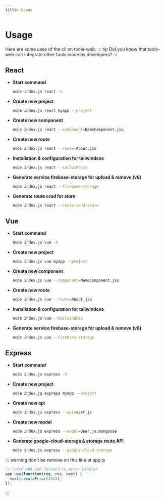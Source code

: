 ```yaml
---
title: Usage
---
```

# Usage
Here are some uses of the cli on tools-web.
::: tip
Did you know that tools-web can integrate other tools made by developers?
:::
## React
- **Start command**
	```bash
	node index.js react -h
	```
- **Create new project**
	```bash
	node index.js react myapp --project
	```
- **Create new component**
	```bash
	node index.js react --component=NameComponent.jsx
	```
- **Create new route**
	```bash
	node index.js react --route=About.jsx
	```
- **Installation & configuration for tailwindcss**
	```bash
	node index.js react --tailwindcss
	```
- **Generate service firebase-storage for upload & remove (v8)**
	```bash
	node index.js react --firebase-storage
	```
- **Generate route crud for store**
	```bash
	node index.js react --route-crud-store
	```
## Vue
- **Start command**
	```bash
	node index.js vue -h
	```
- **Create new project**
	```bash
	node index.js vue myapp --project
	```
- **Create new component**
	```bash
	node index.js vue --component=NameComponent.jsx
	```
- **Create new route**
	```bash
	node index.js vue --route=About.jsx
	```
- **Installation & configuration for tailwindcss**
	```bash
	node index.js vue --tailwindcss
	```
- **Generate service firebase-storage for upload & remove (v8)**
	```bash
	node index.js vue --firebase-storage
	```

## Express
- **Start command**
	```bash
	node index.js express -h
	```
- **Create new project**
	```bash
	node index.js express myapp --project
	```
- **Create new api**
	```bash
	node index.js express --api=user.js
	```
- **Create new model**
	```bash
	node index.js express --model=User.js;mongoose
	```
- **Generate google-cloud-storage & storage route API**
	```bash
	node index.js express --google-cloud-storage
	```
::: warning
don't be remove on this line at app.js
```javascript {1}
// catch 404 and forward to error handler
app.use(function(req, res, next) {
  next(createError(404));
});
```
:::